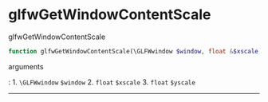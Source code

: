 # glfwGetWindowContentScale
glfwGetWindowContentScale

```php
function glfwGetWindowContentScale(\GLFWwindow $window, float &$xscale, float &$yscale) : void
```



arguments

:    1. `\GLFWwindow` `$window` 
    2. `float` `$xscale` 
    3. `float` `$yscale` 



---
     